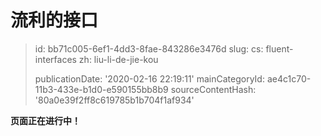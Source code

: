 流利的接口
=====

> id: bb71c005-6ef1-4dd3-8fae-843286e3476d
> slug:
> 	cs: fluent-interfaces
> 	zh: liu-li-de-jie-kou
> 
> publicationDate: '2020-02-16 22:19:11'
> mainCategoryId: ae4c1c70-11b3-433e-b1d0-e590155bb8b9
> sourceContentHash: '80a0e39f2ff8c619785b1b704f1af934'

**页面正在进行中！**
